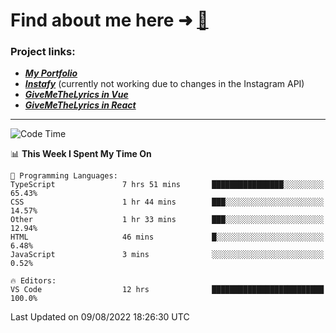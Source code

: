 # Find about me here ➜ [🧑](https://pauabella.dev)

### Project links:
- ***[My Portfolio](https://pauabella.dev)***
- ***[Instafy](https://instafy.me)*** (currently not working due to changes in the Instagram API)
- ***[GiveMeTheLyrics in Vue](https://lyrics.pauabella.dev)***
- ***[GiveMeTheLyrics in React](https://pauabella.dev/GiveMeTheLyrics)***

---
<!--START_SECTION:waka-->
![Code Time](http://img.shields.io/badge/Code%20Time-1%2C350%20hrs%2057%20mins-blue)

📊 **This Week I Spent My Time On** 

```text
💬 Programming Languages: 
TypeScript               7 hrs 51 mins       ████████████████░░░░░░░░░   65.43% 
CSS                      1 hr 44 mins        ███░░░░░░░░░░░░░░░░░░░░░░   14.57% 
Other                    1 hr 33 mins        ███░░░░░░░░░░░░░░░░░░░░░░   12.94% 
HTML                     46 mins             █░░░░░░░░░░░░░░░░░░░░░░░░   6.48% 
JavaScript               3 mins              ░░░░░░░░░░░░░░░░░░░░░░░░░   0.52%

🔥 Editors: 
VS Code                  12 hrs              █████████████████████████   100.0%

```


 Last Updated on 09/08/2022 18:26:30 UTC
<!--END_SECTION:waka-->
